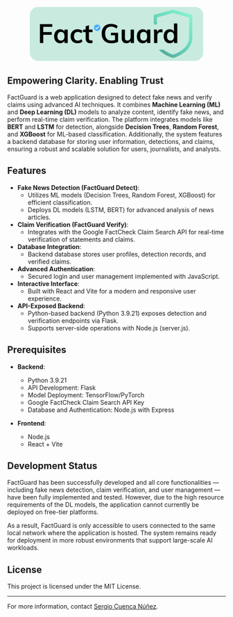 
<p align="center">
  <img src="frontend/src/assets/banner.png" alt="Logo" width="400">
</p>

## Empowering Clarity. Enabling Trust

FactGuard is a web application designed to detect fake news and verify claims using advanced AI techniques. It combines **Machine Learning (ML)** and **Deep Learning (DL)** models to analyze content, identify fake news, and perform real-time claim verification. The platform integrates models like **BERT** and **LSTM** for detection, alongside **Decision Trees**, **Random Forest**, and **XGBoost** for ML-based classification. Additionally, the system features a backend database for storing user information, detections, and claims, ensuring a robust and scalable solution for users, journalists, and analysts.

## Features

- **Fake News Detection (FactGuard Detect)**: 
  - Utilizes ML models (Decision Trees, Random Forest, XGBoost) for efficient classification.
  - Deploys DL models (LSTM, BERT) for advanced analysis of news articles.
- **Claim Verification (FactGuard Verify)**: 
  - Integrates with the Google FactCheck Claim Search API for real-time verification of statements and claims.
- **Database Integration**: 
  - Backend database stores user profiles, detection records, and verified claims.
- **Advanced Authentication**:
  - Secured login and user management implemented with JavaScript.
- **Interactive Interface**: 
  - Built with React and Vite for a modern and responsive user experience.
- **API-Exposed Backend**:
  - Python-based backend (Python 3.9.21) exposes detection and verification endpoints via Flask.
  - Supports server-side operations with Node.js (server.js).

## Prerequisites

- **Backend**:
  - Python 3.9.21
  - API Development: Flask
  - Model Deployment: TensorFlow/PyTorch
  - Google FactCheck Claim Search API Key
  - Database and Authentication: Node.js with Express

- **Frontend**:
  - Node.js
  - React + Vite

## Development Status

FactGuard has been successfully developed and all core functionalities — including fake news detection, claim verification, and user management — have been fully implemented and tested. However, due to the high resource requirements of the DL models, the application cannot currently be deployed on free-tier platforms. 

As a result, FactGuard is only accessible to users connected to the same local network where the application is hosted. The system remains ready for deployment in more robust environments that support large-scale AI workloads.

## License

This project is licensed under the MIT License.

---

For more information, contact [Sergio Cuenca Núñez](https://www.linkedin.com/in/sergio-cuenca-núñez-b8a391223/).
